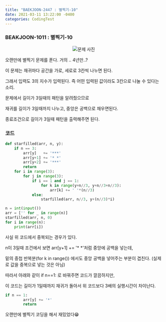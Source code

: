 ```yaml
---
title: "BAEKJOON-2447 : 별찍기-10"
date: 2021-03-11 13:22:00 -0400
categories: CodingTest
---
```


### BEAKJOON-1011 : 별찍기-10
<center><img alt="문제 사진" src="https://res.cloudinary.com/code9b2n/image/upload/v1615436459/baekjoon/baek-2447-%EB%B3%84_%EC%B0%8D%EA%B8%B0_-_10.png"></center>



오랜만에 별찍기 문제를 푼다. 거의 .. 4년만..?

이 문제는 재귀마다 공간을 가로, 세로로 3칸씩 나누면 된다.

그래서 입력도 3의 지수가 입력된다. 즉 어떤 입력된 값이라도 3칸으로 나눌 수 있다는 소리.

문제에서 길이가 3일때의 패턴을 알려줬으므로

재귀를 길이가 3일때까지 나누고, 중앙은 공백으로 채우면된다.

종료조건으로 길이가 3일때 패턴을 출력해주면 된다.



### 코드

```python
def starfilled(arr, n, y):
    if n == 3:
        arr[y]   += '***'
        arr[y+1] += '* *'
        arr[y+2] += '***'
        return
    for i in range(3):
        for j in range(3):
            if i == 1 and j == 1:
                for k in range(y+n//3, y+n//3+n//3):
                    arr[k] += ' '*(n//3)
            else:
                starfilled(arr, n//3, y+(n//3)*i)

n = int(input())
arr = ['' for _ in range(n)]
starfilled(arr, n, 0)
for i in range(n):
    print(arr[i])
```

사실 위 코드에서 중복되는 경우가 있다.

n이 3일때 조건에서 보면 arr[y+1] += '* *'처럼 중앙에 공백을 넣는데,

밑의 중첩 반복분(for k in range()) 에서도 중앙 공백을 넣어주는 부분이 겹친다.
(실제로 값을 중복으로 넣는 것은 아님)

따라서 아래와 같이 if n==1: 로 바꿔주면 코드가 깔끔하지만,

이 코드는 길이가 1일때까지 재귀가 돌아서 위 코드보다 3배의 실행시간이 차이난다.

```python
if n == 1:
        arr[y] += '*'
        return
```

오랜만에 별찍기 코딩을 해서 재밌었다😁

